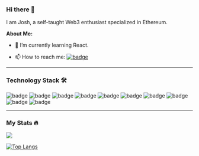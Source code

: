 ### Hi there 👋

I am Josh, a self-taught Web3 enthusiast specialized in Ethereum.

**About Me:**

- 🌱 I’m currently learning React.

- 📫 How to reach me: [<img src="https://img.shields.io/badge/LinkedIn-0A66C2?logo=LinkedIn&logoColor=white&style=For-the-badge" alt="badge"/>](https://www.linkedin.com/in/joshua-okeleke/)

***
### Technology Stack 🛠️

<img src="https://img.shields.io/badge/JavaScript-F7DF1E?logo=JavaScript&logoColor=white&style=For-the-badge" alt="badge"/> <img src="https://img.shields.io/badge/Solidity-363636?logo=Solidity&logoColor=white&style=For-the-badge" alt="badge"/> <img src="https://img.shields.io/badge/HTML5-E34F26?logo=HTML5&logoColor=white&style=For-the-badge" alt="badge"/> <img src="https://img.shields.io/badge/React-61DAFB?logo=React&logoColor=white&style=For-the-badge" alt="badge"/> <img src="https://img.shields.io/badge/Ethereum-3C3C3D?logo=Ethereum&logoColor=white&style=For-the-badge" alt="badge"/> <img src="https://img.shields.io/badge/CSS3-61DAFB?logo=CSS3&logoColor=white&style=For-the-badge" alt="badge"/> <img src="https://img.shields.io/badge/Web3.js-F16822?logo=Web3.js&logoColor=white&style=For-the-badge" alt="badge"/> <img src="https://img.shields.io/badge/Node.js-339933?logo=Node.js&logoColor=white&style=For-the-badge" alt="badge"/> <img src="https://img.shields.io/badge/Windows-0078D6?logo=Windows&logoColor=white&style=For-the-badge" alt="badge"/> <img src="https://img.shields.io/badge/Visual%20Studio%20Code-007ACC?logo=Visual%20Studio%20Code&logoColor=white&style=For-the-badge" alt="badge"/>

***
### My Stats 🔥

<img src="https://github-readme-stats.vercel.app/api?username=Josh-DeOke&count_private=true&theme=radical&show_icons=true" />

[![Top Langs](https://github-readme-stats.vercel.app/api/top-langs/?username=Josh-DeOke&layout=compact)](https://github.com/anuraghazra/github-readme-stats)

